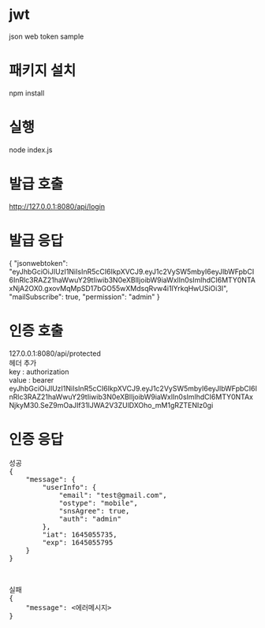 # jwt
json web token sample

# 패키지 설치
npm install

# 실행
node index.js

# 발급 호출
http://127.0.0.1:8080/api/login

# 발급 응답
{
  "jsonwebtoken": "eyJhbGciOiJIUzI1NiIsInR5cCI6IkpXVCJ9.eyJ1c2VySW5mbyI6eyJlbWFpbCI6InRlc3RAZ21haWwuY29tIiwib3N0eXBlIjoibW9iaWxlIn0sImlhdCI6MTY0NTAxNjA2OX0.gxovMqMpSD17bGO55wXMdsqRvw4i1lYrkqHwUSiOi3I",
  "mailSubscribe": true,
  "permission": "admin"
}

# 인증 호출
127.0.0.1:8080/api/protected<br>
헤더 추가<br>
key : authorization<br> 
value : bearer eyJhbGciOiJIUzI1NiIsInR5cCI6IkpXVCJ9.eyJ1c2VySW5mbyI6eyJlbWFpbCI6InRlc3RAZ21haWwuY29tIiwib3N0eXBlIjoibW9iaWxlIn0sImlhdCI6MTY0NTAxNjkyM30.SeZ9mOaJIf31lJWA2V3ZUlDXOho_mM1gRZTENIz0gi

# 인증 응답
<pre>
성공
{
    "message": {
        "userInfo": {
            "email": "test@gmail.com",
            "ostype": "mobile",
            "snsAgree": true,
            "auth": "admin"
        },
        "iat": 1645055735,
        "exp": 1645055795
    }
}
</pre>
<br>
<pre>
실패
{
    "message": <에러메시지>
}
</pre>